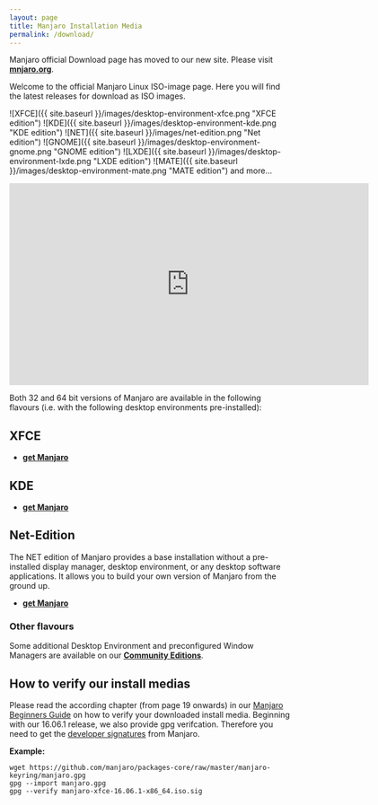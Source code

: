 ```yaml
---
layout: page
title: Manjaro Installation Media
permalink: /download/
---
```



Manjaro official Download page has moved to our new site. Please visit [**mnjaro.org**](https://manjaro.org/community-editions/).

Welcome to the official Manjaro Linux ISO-image page. Here you will find the latest releases for download as ISO images.

 ![XFCE]({{ site.baseurl }}/images/desktop-environment-xfce.png "XFCE edition")
 ![KDE]({{ site.baseurl }}/images/desktop-environment-kde.png "KDE edition")
 ![NET]({{ site.baseurl }}/images/net-edition.png "Net edition")
 ![GNOME]({{ site.baseurl }}/images/desktop-environment-gnome.png "GNOME edition")
 ![LXDE]({{ site.baseurl }}/images/desktop-environment-lxde.png "LXDE edition")
 ![MATE]({{ site.baseurl }}/images/desktop-environment-mate.png "MATE edition")
and more...

<iframe width="640" height="360" src="https://www.youtube.com/embed/H4DKR5TeorQ" frameborder="0" allowfullscreen></iframe>

Both 32 and 64 bit versions of Manjaro are available in the following flavours (i.e. with the following desktop environments pre-installed):


## XFCE

  - [**get Manjaro**](https://manjaro.org/get-manjaro/)

## KDE

  - [**get Manjaro**](https://manjaro.org/get-manjaro/)

## Net-Edition

The NET edition of Manjaro provides a base installation without a pre-installed display manager, desktop environment, or any desktop software applications. It allows you to build your own version of Manjaro from the ground up.

  - [**get Manjaro**](https://manjaro.org/get-manjaro/)

### Other flavours

Some additional Desktop Environment and preconfigured Window Managers are available on our [**Community Editions**](https://manjaro.org/community-editions/).

## How to verify our install medias

Please read the according chapter (from page 19 onwards) in our [Manjaro Beginners Guide](https://sourceforge.net/projects/manjarolinux/files/release/16.06.1/manjaro-16.06.1-documentation.pdf) on how to verify your downloaded install media. Beginning with our 16.06.1 release, we also provide gpg verifcation. Therefore you need to get the [developer signatures](https://github.com/manjaro/packages-core/raw/master/manjaro-keyring/manjaro.gpg) from Manjaro.

**Example:**

```
wget https://github.com/manjaro/packages-core/raw/master/manjaro-keyring/manjaro.gpg
gpg --import manjaro.gpg
gpg --verify manjaro-xfce-16.06.1-x86_64.iso.sig
```
